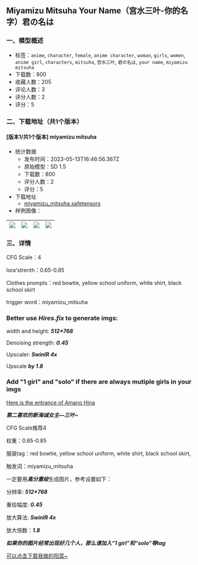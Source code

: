 ## Miyamizu Mitsuha Your Name（宫水三叶-你的名字）君の名は
### 一、模型概述

- 标签：`anime`, `character`, `female`, `anime character`, `woman`, `girls`, `women`, `anime girl`, `characters`, `mitsuha`, `宫水三叶`, `君の名は`, `your name`, `miyamizu mitsuha`
- 下载数：800
- 收藏人数：205
- 评论人数：3
- 评分人数：2
- 评分：5

### 二、下载地址（共1个版本）

#### [版本1/共1个版本] miyamizu mitsuha

- 统计数据
  - 发布时间：2023-05-13T16:46:56.367Z
  - 原始模型：SD 1.5
  - 下载数：800
  - 评分人数：2
  - 评分：5
- 下载地址
  - [miyamizu_mitsuha.safetensors](https://civitai.com/api/download/models/69781)
- 样例图像：

| <img src="https://image.civitai.com/xG1nkqKTMzGDvpLrqFT7WA/4e804f5a-6c26-4b40-9957-d5f546bed9e0/width=450/784705.jpeg" /> | <img src="https://image.civitai.com/xG1nkqKTMzGDvpLrqFT7WA/e0c956c6-7242-4dd0-b1ab-aed6cafacd37/width=450/795345.jpeg" /> | <img src="https://image.civitai.com/xG1nkqKTMzGDvpLrqFT7WA/364d632d-a671-4d0a-8b2e-465cc9f7587b/width=450/779286.jpeg" /> | <img src="https://image.civitai.com/xG1nkqKTMzGDvpLrqFT7WA/7e0fb30b-e896-43c8-b73f-69353ddeee9b/width=450/779284.jpeg" /> |
| ---- | ---- | ---- | ---- |


### 三、详情
<p>CFG Scale：4</p><p></p><p>lora'strenth：0.65-0.85</p><p></p><p>Clothes prompts：red bowtie, yellow school uniform, white shirt, black school skirt</p><p></p><p>trigger word：miyamizu_mitsuha</p><p></p><h3>Better use <strong><em>Hires.fix</em></strong> to generate imgs:</h3><p>width and height: <strong><em>512*768</em></strong></p><p>Denoising strength: <strong><em>0.45</em></strong></p><p>Upscaler: <strong><em>SwinIR 4x</em></strong></p><p>Upscale <strong><em>by 1.8</em></strong></p><p></p><h3>Add "1 girl" and "solo" if there are always mutiple girls in your imgs</h3><p></p><p><a target="_blank" rel="ugc" href="https://civitai.com/models/63559/amano-hina-tenki-no-ko-weathering-with-you">Here is the entrance of Amano Hina</a></p><p></p><p><strong><em>第二喜欢的新海诚女主—三叶~</em></strong></p><p>CFG Scale推荐4</p><p></p><p>权重：0.65-0.85</p><p></p><p>服装tag：red bowtie, yellow school uniform, white shirt, black school skirt,</p><p></p><p>触发词：miyamizu_mitsuha</p><p></p><p>一定要用<strong><em>高分重绘</em></strong>生成图片，参考设置如下：</p><p>分辨率: <strong><em>512*768</em></strong></p><p>重绘幅度: <strong><em>0.45</em></strong></p><p>放大算法: <strong><em>SwinIR 4x</em></strong></p><p>放大倍数：<strong><em>1.8</em></strong></p><p></p><p><strong><em>如果你的图片经常出现好几个人，那么请加入“1 girl”和“solo”等tag</em></strong></p><p></p><p><a target="_blank" rel="ugc" href="https://civitai.com/models/63559/amano-hina-tenki-no-ko-weathering-with-you">可以点击下载我做的阳菜~</a></p>